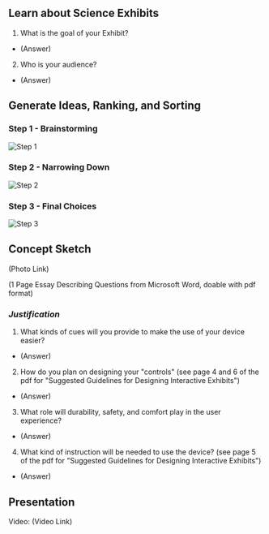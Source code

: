 ## **Learn about Science Exhibits**
1. What is the goal of your Exhibit?
* (Answer)
2. Who is your audience?
* (Answer)

## **Generate Ideas, Ranking, and Sorting**
### Step 1 - Brainstorming
![Step 1](https://github.com/user-attachments/assets/881194ff-6668-4a2f-8d61-b1c8bd36cc24)
### Step 2 - Narrowing Down
![Step 2](https://github.com/user-attachments/assets/80f97c1c-780d-4511-8f62-234a2ae19b0d)
### Step 3 - Final Choices
![Step 3](https://github.com/user-attachments/assets/d42d9f68-32b2-47f7-acd0-6f5cfbc50009)

## **Concept Sketch**
(Photo Link)

(1 Page Essay Describing Questions from Microsoft Word, doable with pdf format)

### *Justification*
1. What kinds of cues will you provide to make the use of your device easier?
* (Answer)
2. How do you plan on designing your "controls" (see page 4 and 6 of the pdf for "Suggested Guidelines for Designing Interactive Exhibits")
* (Answer)
3. What role will durability, safety, and comfort play in the user experience?
* (Answer)
4. What kind of instruction will be needed to use the device? (see page 5 of the pdf for "Suggested Guidelines for Designing Interactive Exhibits")
* (Answer)

## **Presentation**
Video: (Video Link)
